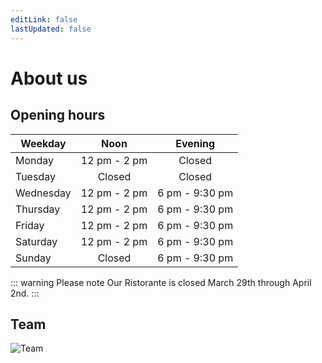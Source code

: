 ```yaml
---
editLink: false
lastUpdated: false
---
```


<script setup lang="ts">
import { withBase } from 'vitepress'
</script>

# About us

## Opening hours

| Weekday   | Noon                                                                     | Evening                                                                    |
| --------- |:------------------------------------------------------------------------:|:--------------------------------------------------------------------------:|
| Monday    | <time datetime="12:00">12 pm</time> - <time datetime="14:00">2 pm</time> | Closed                                                                     |
| Tuesday   | Closed                                                                   | Closed                                                                     |
| Wednesday | <time datetime="12:00">12 pm</time> - <time datetime="14:00">2 pm</time> | <time datetime="18:00">6 pm</time> - <time datetime="21:30">9:30 pm</time> |
| Thursday  | <time datetime="12:00">12 pm</time> - <time datetime="14:00">2 pm</time> | <time datetime="18:00">6 pm</time> - <time datetime="21:30">9:30 pm</time> |
| Friday    | <time datetime="12:00">12 pm</time> - <time datetime="14:00">2 pm</time> | <time datetime="18:00">6 pm</time> - <time datetime="21:30">9:30 pm</time> |
| Saturday  | <time datetime="12:00">12 pm</time> - <time datetime="14:00">2 pm</time> | <time datetime="18:00">6 pm</time> - <time datetime="21:30">9:30 pm</time> |
| Sunday    | Closed                                                                   | <time datetime="18:00">6 pm</time> - <time datetime="21:30">9:30 pm</time> |

::: warning Please note
Our Ristorante is closed March 29th through April 2nd.
:::

## Team

<img :src="withBase('/images/ristorante/team.webp')" alt="Team" decoding="async" loading="lazy">
